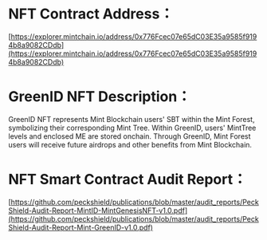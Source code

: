 # NFT Contract Address：
[https://explorer.mintchain.io/address/0x776Fcec07e65dC03E35a9585f9194b8a9082CDdb](https://explorer.mintchain.io/address/0x776Fcec07e65dC03E35a9585f9194b8a9082CDdb)

# GreenID NFT Description：
GreenID NFT represents Mint Blockchain users' SBT within the Mint Forest, symbolizing their corresponding Mint Tree. Within GreenID, users' MintTree levels and enclosed ME are stored onchain. Through GreenID, Mint Forest users will receive future airdrops and other benefits from Mint Blockchain.

# NFT Smart Contract Audit Report：
[https://github.com/peckshield/publications/blob/master/audit_reports/PeckShield-Audit-Report-MintID-MintGenesisNFT-v1.0.pdf](https://github.com/peckshield/publications/blob/master/audit_reports/PeckShield-Audit-Report-Mint-GreenID-v1.0.pdf)
